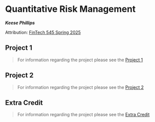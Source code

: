 # Quantitative Risk Management
***Keese Phillips***
  
Attribution: 
[FinTech 545 Spring 2025](https://github.com/dompazz/FinTech545_Spring2025)

## Project 1
> For information regarding the project please see the [Project 1](./Project01/README.md)

## Project 2
> For information regarding the project please see the [Project 2](./Project02/README.md)

## Extra Credit
> For information regarding the project please see the [Extra Credit](./Extra_Credit/README.md)